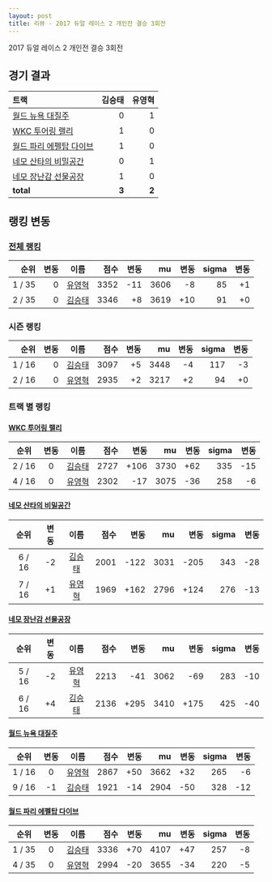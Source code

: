 ```yaml
---
layout: post
title: 리뷰 - 2017 듀얼 레이스 2 개인전 결승 3회전
---
```


2017 듀얼 레이스 2 개인전 결승 3회전


## 경기 결과

| 트랙 | 김승태 | 유영혁 |
|:---|---:|---:|
| [월드 뉴욕 대질주](../newyork) | 0 | 1 |
| [WKC 투어링 랠리](../rally) | 1 | 0 |
| [월드 파리 에펠탑 다이브](../eifel) | 1 | 0 |
| [네모 산타의 비밀공간](../santa) | 0 | 1 |
| [네모 장난감 선물공장](../present) | 1 | 0 |
| __total__ | __3__ | __2__ |


## 랭킹 변동


### [전체 랭킹](../singles-full)

| 순위 | 변동 | 이름 | 점수 | 변동 | mu | 변동 | sigma | 변동 |
|---:|---:|:---:|---:|---:|---:|---:|---:|---:|
| 1 / 35 | 0 | [유영혁](../yuyeonghyeok) | 3352 | -11 | 3606 | -8 | 85 | +1 |
| 2 / 35 | 0 | [김승태](../gimseungtae) | 3346 | +8 | 3619 | +10 | 91 | +0 |

### 시즌 랭킹

| 순위 | 변동 | 이름 | 점수 | 변동 | mu | 변동 | sigma | 변동 |
|---:|---:|:---:|---:|---:|---:|---:|---:|---:|
| 1 / 16 | 0 | [김승태](../gimseungtae) | 3097 | +5 | 3448 | -4 | 117 | -3 |
| 2 / 16 | 0 | [유영혁](../yuyeonghyeok) | 2935 | +2 | 3217 | +2 | 94 | +0 |

### 트랙 별 랭킹


#### [WKC 투어링 랠리](../rally)

| 순위 | 변동 | 이름 | 점수 | 변동 | mu | 변동 | sigma | 변동 |
|:---:|:---:|:---:|---:|---:|---:|---:|---:|---:|
| 2 / 16 | 0 | [김승태](../gimseungtae) | 2727 | +106 | 3730 | +62 | 335 | -15 |
| 4 / 16 | 0 | [유영혁](../yuyeonghyeok) | 2302 | -17 | 3075 | -36 | 258 | -6 |

#### [네모 산타의 비밀공간](../santa)

| 순위 | 변동 | 이름 | 점수 | 변동 | mu | 변동 | sigma | 변동 |
|:---:|:---:|:---:|---:|---:|---:|---:|---:|---:|
| 6 / 16 | -2 | [김승태](../gimseungtae) | 2001 | -122 | 3031 | -205 | 343 | -28 |
| 7 / 16 | +1 | [유영혁](../yuyeonghyeok) | 1969 | +162 | 2796 | +124 | 276 | -13 |

#### [네모 장난감 선물공장](../present)

| 순위 | 변동 | 이름 | 점수 | 변동 | mu | 변동 | sigma | 변동 |
|:---:|:---:|:---:|---:|---:|---:|---:|---:|---:|
| 5 / 16 | -2 | [유영혁](../yuyeonghyeok) | 2213 | -41 | 3062 | -69 | 283 | -10 |
| 6 / 16 | +4 | [김승태](../gimseungtae) | 2136 | +295 | 3410 | +175 | 425 | -40 |

#### [월드 뉴욕 대질주](../newyork)

| 순위 | 변동 | 이름 | 점수 | 변동 | mu | 변동 | sigma | 변동 |
|:---:|:---:|:---:|---:|---:|---:|---:|---:|---:|
| 1 / 16 | 0 | [유영혁](../yuyeonghyeok) | 2867 | +50 | 3662 | +32 | 265 | -6 |
| 9 / 16 | -1 | [김승태](../gimseungtae) | 1921 | -14 | 2904 | -50 | 328 | -12 |

#### [월드 파리 에펠탑 다이브](../eifel)

| 순위 | 변동 | 이름 | 점수 | 변동 | mu | 변동 | sigma | 변동 |
|:---:|:---:|:---:|---:|---:|---:|---:|---:|---:|
| 1 / 35 | 0 | [김승태](../gimseungtae) | 3336 | +70 | 4107 | +47 | 257 | -8 |
| 4 / 35 | 0 | [유영혁](../yuyeonghyeok) | 2994 | -20 | 3655 | -34 | 220 | -5 |
